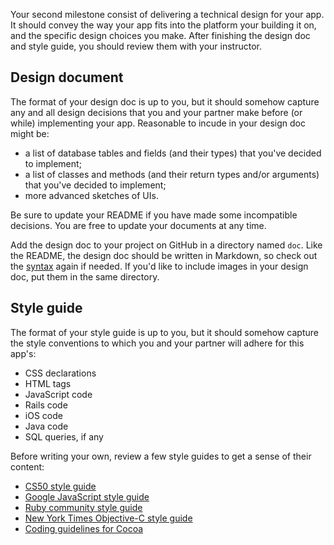 Your second milestone consist of delivering a technical design for your app.
It should convey the way your app fits into the platform your building it on,
and the specific design choices you make. After finishing the design doc and
style guide, you should review them with your instructor.

## Design document

The format of your design doc is up to you, but it should somehow capture any
and all design decisions that you and your partner make before (or while)
implementing your app. Reasonable to incude in your design doc might be:

* a list of database tables and fields (and their types) that you've decided to
  implement;
* a list of classes and methods (and their return types and/or arguments) that
  you've decided to implement;
* more advanced sketches of UIs.

Be sure to update your README if you have made some incompatible decisions.
You are free to update your documents at any time.

Add the design doc to your project on GitHub in a directory named `doc`. Like
the README, the design doc should be written in Markdown, so check out the
[syntax] again if needed. If you'd like to include images in your design doc,
put them in the same directory.

[syntax]: http://daringfireball.net/projects/markdown/syntax

## Style guide

The format of your style guide is up to you, but it should somehow capture the
style conventions to which you and your partner will adhere for this app's:

* CSS declarations
* HTML tags
* JavaScript code
* Rails code
* iOS code
* Java code
* SQL queries, if any

Before writing your own, review a few style guides to get a sense of their
content:

* [CS50 style guide]
* [Google JavaScript style guide]
* [Ruby community style guide]
* [New York Times Objective-C style guide]
* [Coding guidelines for Cocoa]

[New York Times Objective-C style guide]: https://github.com/NYTimes/objective-c-style-guide
[Ruby community style guide]: https://github.com/bbatsov/ruby-style-guide
[CS50 Style Guide]: https://manual.cs50.net/Style_Guide
[Google JavaScript Style Guide]: http://google-styleguide.googlecode.com/svn/trunk/javascriptguide.xml
[Coding guidelines for Cocoa]: https://developer.apple.com/library/mac/documentation/Cocoa/Conceptual/CodingGuidelines/CodingGuidelines.html
